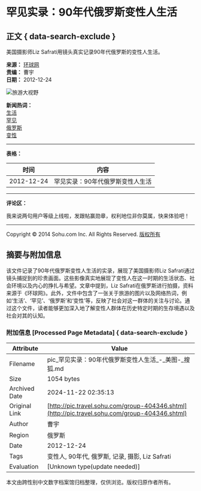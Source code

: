 # 罕见实录：90年代俄罗斯变性人生活

## 正文 { data-search-exclude }


美国摄影师Liz Safrati用镜头真实记录90年代俄罗斯的变性人生活。

**来源：** [环球网](http://www.huanqiu.com)  
**责编：** 曹宇  
**日期：** 2012-12-24  

![旅游大视野](http://photocdn.sohu.com/20080319/4bf_5d68afe7_54f5_456b_a34d_ca7f71d82527_0.gif)

**新闻热词：**  
[生活](http://pic.sohu.com/tag-17554-911358.shtml)  
[罕见](http://pic.sohu.com/tag-20100-911358.shtml)  
[俄罗斯](http://pic.sohu.com/tag-18964-911358.shtml)  
[变性](http://pic.sohu.com/tag-16291-911358.shtml)  

---

**表格：**

| 时间         | 内容                                      |
| ------------ | ----------------------------------------- |
| 2012-12-24   | 罕见实录：90年代俄罗斯变性人生活         |

---

**评论区：**

我来说两句用户等级上线啦，发跟帖赢勋章，权利地位非你莫属，快来体验吧！

--- 

Copyright © 2014 Sohu.com Inc. All Rights Reserved. [版权所有](http://corp.sohu.com/s2007/copyright/) 

## 摘要与附加信息

<!-- tcd_abstract -->
该文件记录了90年代俄罗斯变性人生活的实录，展现了美国摄影师Liz Safrati通过镜头捕捉到的珍贵画面。这些影像真实地展现了变性人在这一时期的生活状态、社会环境以及内心的挣扎与希望。文章中提到，Liz Safrati在俄罗斯进行拍摄，资料来源于《环球网》。此外，文件中包含了一张关于旅游的图片以及网络热词，例如‘生活’、‘罕见’、‘俄罗斯’和‘变性’等，反映了社会对这一群体的关注与讨论。通过这个文件，读者能够更加深入地了解变性人群体在历史特定时期的生存境遇以及社会对其的认知。
<!-- tcd_abstract_end -->

### 附加信息 [Processed Page Metadata] { data-search-exclude }

| Attribute       | Value                                  |
|-----------------|----------------------------------------|
| Filename        | pic_罕见实录：90年代俄罗斯变性人生活_-_美图-_搜狐.md                             |
| Size            | 1054 bytes                           |
| Archived Date   | 2024-11-22 02:35:13                             |
| Original Link   | [http://pic.travel.sohu.com/group-404346.shtml](http://pic.travel.sohu.com/group-404346.shtml)                       |
| Author          | 曹宇                               |
| Region          | 俄罗斯                               |
| Date            | 2012-12-24                                 |
| Tags            | 变性人, 90年代, 俄罗斯, 记录, 摄影, Liz Safrati                                 |
| Evaluation            | [Unknown type(update needed)]                                 |
<!-- tcd_table_end -->

本文由跨性别中文数字档案馆归档整理，仅供浏览。版权归原作者所有。
